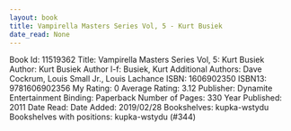 ```yaml
---
layout: book
title: Vampirella Masters Series Vol, 5 - Kurt Busiek
date_read: None
---
```


Book Id: 11519362
Title: Vampirella Masters Series Vol, 5: Kurt Busiek
Author: Kurt Busiek
Author l-f: Busiek, Kurt
Additional Authors: Dave Cockrum, Louis Small Jr., Louis Lachance
ISBN: 1606902350
ISBN13: 9781606902356
My Rating: 0
Average Rating: 3.12
Publisher: Dynamite Entertainment
Binding: Paperback
Number of Pages: 330
Year Published: 2011
Date Read: 
Date Added: 2019/02/28
Bookshelves: kupka-wstydu
Bookshelves with positions: kupka-wstydu (#344)

